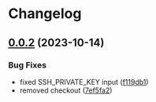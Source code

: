 # Changelog

## [0.0.2](https://github.com/alexandremahdhaoui/setup-git/compare/v0.0.1...v0.0.2) (2023-10-14)


### Bug Fixes

* fixed SSH_PRIVATE_KEY input ([f119db1](https://github.com/alexandremahdhaoui/setup-git/commit/f119db1e91f6a3cb5d6200061447ced83713d586))
* removed checkout ([7ef5fa2](https://github.com/alexandremahdhaoui/setup-git/commit/7ef5fa29b341542bfc432e52de8924db44aed294))
